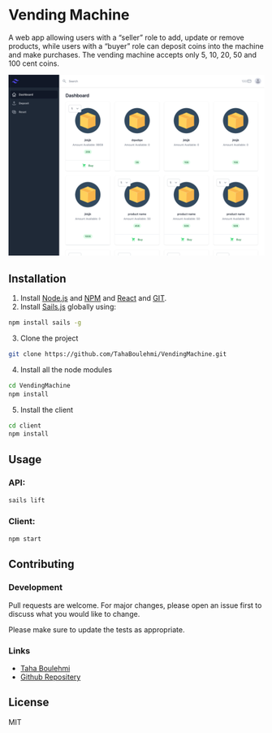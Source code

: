 # Vending Machine

A web app allowing users with a “seller” role to add, update or remove products, while users with a “buyer” role can deposit coins into the machine and make purchases. The vending machine accepts only 5, 10, 20, 50 and 100 cent coins.

![Vending Machine](/client/src/assets/screenshot.png 'Vending Machine')

## Installation

1. Install [Node.js](https://nodejs.com) and [NPM](https://npmjs.org) and [React](https://reactjs.org/) and [GIT](https://git-scm.com/).
2. Install [Sails.js](https://sailsjs.com) globally using:

```bash
npm install sails -g
```

3. Clone the project

```bash
git clone https://github.com/TahaBoulehmi/VendingMachine.git
```

4. Install all the node modules

```bash
cd VendingMachine
npm install
```

5. Install the client

```bash
cd client
npm install
```

## Usage

### API:

```bash
sails lift
```

### Client:

```bash
npm start
```

## Contributing

### Development

Pull requests are welcome. For major changes, please open an issue first to discuss what you would like to change.

Please make sure to update the tests as appropriate.

### Links

- [Taha Boulehmi](https://www.btaha.com)
- [Github Repositery](https://github.com/TahaBoulehmi/VendingMachine)

## License

MIT
